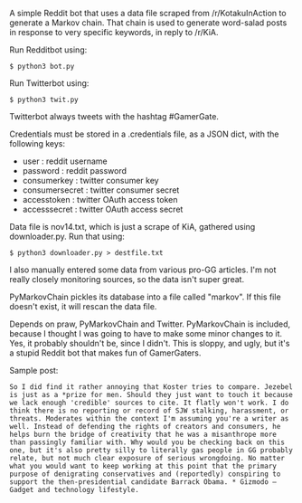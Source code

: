 A simple Reddit bot that uses a data file scraped from /r/KotakuInAction to generate a Markov chain. That chain is used to generate word-salad posts in response to very specific keywords, in reply to /r/KiA.

Run Redditbot using:

    $ python3 bot.py

Run Twitterbot using:

    $ python3 twit.py

Twitterbot always tweets with the hashtag #GamerGate.

Credentials must be stored in a .credentials file, as a JSON dict, with the following keys:

* user : reddit username
* password : reddit password
* consumerkey : twitter consumer key
* consumersecret : twitter consumer secret
* accesstoken : twitter OAuth access token
* accesssecret : twitter OAuth access secret


Data file is nov14.txt, which is just a scrape of KiA, gathered using downloader.py. Run that using:

    $ python3 downloader.py > destfile.txt

I also manually entered some data from various pro-GG articles. I'm not really closely monitoring sources, so the data isn't super great.

PyMarkovChain pickles its database into a file called "markov". If this file doesn't exist, it will rescan the data file.

Depends on praw, PyMarkovChain and Twitter. PyMarkovChain is included, because I thought I was going to have to make some minor changes to it. Yes, it probably shouldn't be, since I didn't. This is sloppy, and ugly, but it's a stupid Reddit bot that makes fun of GamerGaters.

Sample post:

    So I did find it rather annoying that Koster tries to compare. Jezebel is just as a *prize for men. Should they just want to touch it because we lack enough 'credible' sources to cite. It flatly won't work. I do think there is no reporting or record of SJW stalking, harassment, or threats. Moderates within the context I'm assuming you're a writer as well. Instead of defending the rights of creators and consumers, he helps burn the bridge of creativity that he was a misanthrope more than passingly familiar with. Why would you be checking back on this one, but it's also pretty silly to literally gas people in GG probably relate, but not much clear exposure of serious wrongdoing. No matter what you would want to keep working at this point that the primary purpose of denigrating conservatives and (reportedly) conspiring to support the then-presidential candidate Barrack Obama. * Gizmodo – Gadget and technology lifestyle. 
